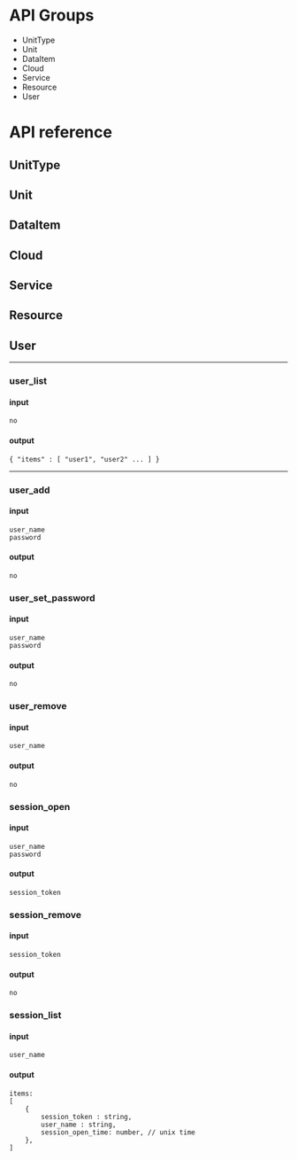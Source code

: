 # API Groups
- UnitType
- Unit
- DataItem
- Cloud
- Service
- Resource
- User

# API reference
## UnitType
## Unit
## DataItem
## Cloud
## Service
## Resource

## User
___
### user_list
#### input
```
no
```
#### output
```
{ "items" : [ "user1", "user2" ... ] }
```
___
### user_add
#### input
```
user_name
password
```
#### output
```
no
```
### user_set_password
#### input
```
user_name
password
```
#### output
```
no
```

### user_remove
#### input
```
user_name
```
#### output
```
no
```





### session_open
#### input
```
user_name
password
```
#### output
```
session_token
```
### session_remove
#### input
```
session_token
```
#### output
```
no
```
### session_list
#### input
```
user_name
```
#### output
```
items:
[
    {
        session_token : string,
        user_name : string,
        session_open_time: number, // unix time
    },
]
```
